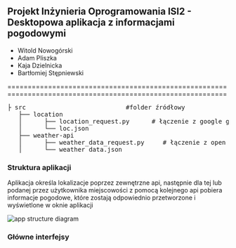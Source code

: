 
## Projekt Inżynieria Oprogramowania ISI2 - Desktopowa aplikacja z informacjami pogodowymi

* Witold Nowogórski
* Adam Pliszka
* Kaja Dzielnicka
* Bartłomiej Stępniewski
  
============================================================================================================
<pre>
├ src                           #folder źródłowy  
   ├── location       
   │      ├── location_request.py      # łączenie z google geolocation api -> zapisywanie odpowiedzi do loc.json  
   │      └── loc.json               
   ├── weather-api                        
   │      ├── weather_data_request.py     # łączenie z open meteo api -> zapisywanie odpowiedzi do weather_data.json    
   │      └── weather_data.json
</pre>

 ### Struktura aplikacji 
 
 Aplikacja określa lokalizacje poprzez zewnętrzne api, następnie dla tej lub podanej przez użytkownika miejscowości z pomocą kolejnego api pobiera informacje pogodowe, które zostają odpowiednio przetworzone i wyświetlone w oknie aplikacji
 
 ![app structure diagram](https://github.com/witek3100/Weather-app-IO/blob/master/app_structure_diagram.png)
 
 ### Główne interfejsy
